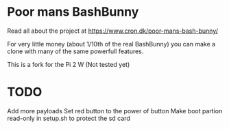 # Poor mans BashBunny

Read all about the project at https://www.cron.dk/poor-mans-bash-bunny/

For very little money (about 1/10th of the real BashBunny) you can make a clone with many of the same powerfull features.

This is a fork for the Pi 2 W (Not tested yet)

# TODO
Add more payloads
Set red button to the power of button
Make boot partion read-only in setup.sh to protect the sd card
